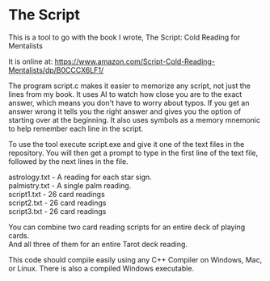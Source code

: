 # The Script

This is a tool to go with the book I wrote, The Script: Cold Reading for Mentalists

It is online at: 
https://www.amazon.com/Script-Cold-Reading-Mentalists/dp/B0CCCX6LF1/

The program script.c makes it easier to memorize any script, not just the lines from my book.  It uses AI to watch how close you are to the exact answer, which means you don't have to worry about typos.  If you get an answer wrong it tells you the right answer and gives you the option of starting over at the beginning. It also uses symbols as a memory mnemonic to help remember each line in the script.

To use the tool execute script.exe and give it one of the text files in the repository. You will then get a prompt to type in the first line of the text file, followed by the next lines in the file.<br>

astrology.txt - A reading for each star sign. <br>
palmistry.txt - A single palm reading. <br>
script1.txt - 26 card readings <br>
script2.txt - 26 card readings <br>
script3.txt - 26 card readings <br>

You can combine two card reading scripts for an entire deck of playing cards.<br>
And all three of them for an entire Tarot deck reading.<br>

This code should compile easily using any C++ Compiler on Windows, Mac, or Linux. There is also a compiled Windows executable.
